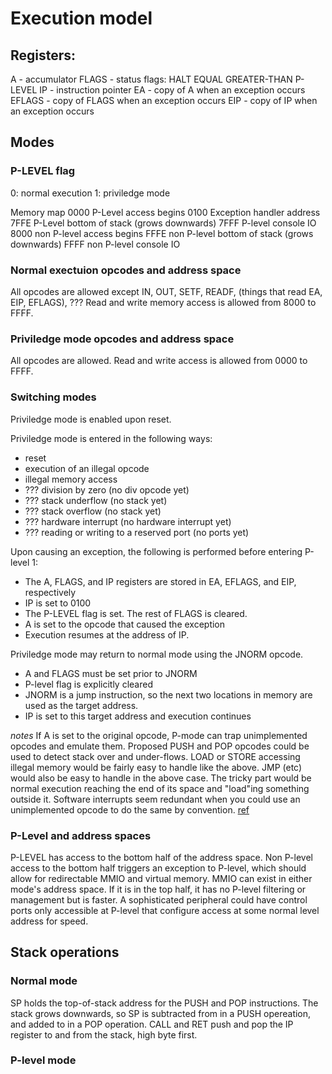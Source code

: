 # Execution model

## Registers:
A - accumulator
FLAGS - status flags:
  HALT
  EQUAL
  GREATER-THAN
  P-LEVEL
IP - instruction pointer
EA - copy of A when an exception occurs
EFLAGS - copy of FLAGS when an exception occurs
EIP - copy of IP when an exception occurs

## Modes
### P-LEVEL flag
0: normal execution
1: priviledge mode

Memory map
0000 P-Level access begins
0100 Exception handler address
7FFE P-Level bottom of stack (grows downwards)
7FFF P-level console IO
8000 non P-level access begins
FFFE non P-level bottom of stack (grows downwards)
FFFF non P-level console IO

### Normal exectuion opcodes and address space
All opcodes are allowed except IN, OUT, SETF, READF, (things that read EA, EIP, EFLAGS), ???
Read and write memory access is allowed from 8000 to FFFF.

### Priviledge mode opcodes and address space
All opcodes are allowed.
Read and write access is allowed from 0000 to FFFF.

### Switching modes
Priviledge mode is enabled upon reset.

Priviledge mode is entered in the following ways:
- reset
- execution of an illegal opcode
- illegal memory access
- ??? division by zero (no div opcode yet)
- ??? stack underflow (no stack yet)
- ??? stack overflow (no stack yet)
- ??? hardware interrupt (no hardware interrupt yet)
- ??? reading or writing to a reserved port (no ports yet)

Upon causing an exception, the following is performed before entering P-level 1:
- The A, FLAGS, and IP registers are stored in EA, EFLAGS, and EIP, respectively
- IP is set to 0100
- The P-LEVEL flag is set. The rest of FLAGS is cleared.
- A is set to the opcode that caused the exception 
- Execution resumes at the address of IP.

Priviledge mode may return to normal mode using the JNORM opcode.
- A and FLAGS must be set prior to JNORM
- P-level flag is explicitly cleared
- JNORM is a jump instruction, so the next two locations in memory are used as the target address.
- IP is set to this target address and execution continues

*notes*
If A is set to the original opcode, P-mode can trap unimplemented opcodes and emulate them.
Proposed PUSH and POP opcodes could be used to detect stack over and under-flows.
LOAD or STORE accessing illegal memory would be fairly easy to handle like the above.
JMP (etc) would also be easy to handle in the above case.
The tricky part would be normal execution reaching the end of its space and "load"ing something outside it.
Software interrupts seem redundant when you could use an unimplemented opcode to do the same by convention.
[ref](https://people.cs.pitt.edu/~don/coe1502/current/Unit4a/Unit4a.html)

### P-Level and address spaces
P-LEVEL has access to the bottom half of the address space.
Non P-level access to the bottom half triggers an exception to P-level, which should allow for redirectable MMIO and virtual memory.
MMIO can exist in either mode's address space. If it is in the top half, it has no P-level filtering or management but is faster.
A sophisticated peripheral could have control ports only accessible at P-level that configure access at some normal level address for speed.

## Stack operations
### Normal mode
SP holds the top-of-stack address for the PUSH and POP instructions.
The stack grows downwards, so SP is subtracted from in a PUSH opereation, and added to in a POP operation.
CALL and RET push and pop the IP register to and from the stack, high byte first.

### P-level mode

